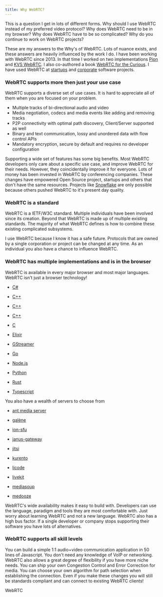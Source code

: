 ```yaml
---
title: Why WebRTC?
---
```


This is a question I get in lots of different forms. Why should I use WebRTC instead of my
preferred video protocol? Why does WebRTC need to be in my browser? Why does WebRTC have to
be so complicated? Why do you continue to work on WebRTC projects?

These are my answers to the Why's of WebRTC. Lots of nuance exists, and these answers are heavily
influenced by the work I do. I have been working with WebRTC since 2013. In that time I worked on two implementations [Pion](https://github.com/pion/webrtc)
and [KVS WebRTC](https://github.com/awslabs/amazon-kinesis-video-streams-webrtc-sdk-c). I also co-authored a book [WebRTC for the Curious](https://webrtcforthecurious.com/).
I have used WebRTC at [startups](https://golightstream.com/) and [corporate](https://9to5mac.com/2021/06/11/hands-on-heres-a-first-look-at-how-facetime-works-in-a-web-browser/) software
projects.

### WebRTC supports more then just your use case

WebRTC supports a diverse set of use cases. It is hard to appreciate all of them when you are focused on your problem.

* Multiple tracks of bi-directional audio and video
* Media negotiation, codecs and media events like adding and removing tracks
* P2P connectivity with optimal path discovery, Client/Server supported as well
* Binary and text communication, lossy and unordered data with flow control APIs
* Mandatory encryption, secure by default and requires no developer configuration

Supporting a wide set of features has some big benefits. Most WebRTC developers only care about a specific use case, and
improve WebRTC for their needs. However, they coincidentally improve it for everyone. Lots of money has been invested in WebRTC by
conferencing companies. These changes have empowered Open Source project, startups and others that don't have the same resources.
Projects like [Snowflake](https://snowflake.torproject.org/) are only possible because others pushed WebRTC to it's present day quality.

### WebRTC is a standard

WebRTC is a IETF/W3C standard. Multiple individuals have been involved since its creation. Beyond that WebRTC is made up of multiple existing
standards. The majority of what WebRTC defines is how to combine these existing complicated subsystems.

I use WebRTC because I know it has a safe future. Protocols that are owned by a single corporation or project can be changed at any
time. As an individual you also have a chance to influence WebRTC.

### WebRTC has multiple implementations and is in the browser

WebRTC is available in every major browser and most major languages. WebRTC isn't just a browser technology!

* [C#](https://github.com/sipsorcery-org/sipsorcery)

* [C++](https://github.com/paullouisageneau/libdatachannel)

* [C++](https://github.com/rawrtc/rawrtc)

* [C++](https://webrtc.googlesource.com/src/)

* [C](https://github.com/awslabs/amazon-kinesis-video-streams-webrtc-sdk-c)

* [Elixir](https://www.membraneframework.org/)

* [GStreamer](https://gstreamer.freedesktop.org/documentation/webrtc/index.html)

* [Go](https://github.com/pion/webrtc)

* [Node.js](https://github.com/node-webrtc/node-webrtc)

* [Python]( https://github.com/aiortc/aiortc)

* [Rust](https://github.com/webrtc-rs/webrtc)

* [Typescript](https://github.com/shinyoshiaki/werift-webrtc)

You also have a wealth of servers to choose from

* [ant media server](https://antmedia.io/)

* [galène](https://github.com/jech/galene)

* [ion-sfu](https://github.com/pion/ion-sfu)

* [janus-gateway](https://github.com/meetecho/janus-gateway)

* [jitsi](https://github.com/jitsi/jitsi-meet)

* [kurento](https://github.com/kurento/)

* [licode](https://github.com/lynckia/licode)

* [livekit](https://livekit.io/)

* [mediasoup](https://mediasoup.org/)

* [medooze](https://github.com/medooze)

WebRTC's wide availability makes it easy to build with. Developers can use the language, paradigm and tools they are most comfortable with.
Just worry about learning WebRTC and not a new language. WebRTC also has a high bus factor. If a single developer or company stops supporting
their software you have lots of alternatives.

### WebRTC supports all skill levels

You can build a simple 1:1 audio+video communication application in 50 lines of Javascript. You don't need any knowledge of VoIP or networking.
WebRTC also allows a great degree of flexibility if you have more niche needs. You can ship your own Congestion Control and Error Correction for media.
You can choose your own algorithm for path selection when establishing the connection. Even if you make these changes you will still be standards compliant
and can connect to existing WebRTC clients!

WebRTC
